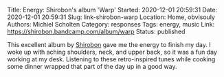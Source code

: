 Title: Energy: Shirobon's album 'Warp'
Started: 2020-12-01 20:59:31
Date: 2020-12-01 20:59:31
Slug: link-shirobon-warp
Location: Home, obvisouly
Authors: Michiel Scholten
Category: responses
Tags: energy, music
Link: https://shirobon.bandcamp.com/album/warp
Status: published

This excellent album by [Shirobon](https://shirobon.bandcamp.com/) gave me the energy to finish my day. I woke up with aching shoulders, neck, and upper back, so it was a fun day working at my desk. Listening to these retro-inspired tunes while cooking some dinner wrapped that part of the day up in a good way.
